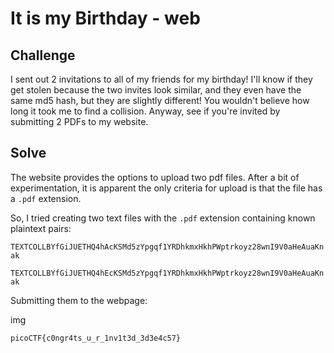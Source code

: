 # It is my Birthday - web 

## Challenge

I sent out 2 invitations to all of my friends for my birthday! I'll know if they get stolen because the two invites look similar, and they even have the same md5 hash, but they are slightly different! You wouldn't believe how long it took me to find a collision. Anyway, see if you're invited by submitting 2 PDFs to my website.

## Solve

The website provides the options to upload two pdf files. After a bit of experimentation, it is apparent the only criteria for upload is that the file has a `.pdf` extension.

So, I tried creating two text files with the `.pdf` extension  containing known plaintext pairs:

`TEXTCOLLBYfGiJUETHQ4hAcKSMd5zYpgqf1YRDhkmxHkhPWptrkoyz28wnI9V0aHeAuaKnak`

`TEXTCOLLBYfGiJUETHQ4hEcKSMd5zYpgqf1YRDhkmxHkhPWptrkoyz28wnI9V0aHeAuaKnak`

Submitting them to the webpage:

img


`picoCTF{c0ngr4ts_u_r_1nv1t3d_3d3e4c57}`
